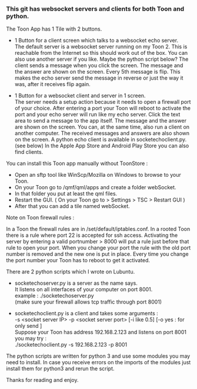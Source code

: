### This git has websocket servers and clients for both Toon and python.

The Toon App has 1 Tile with 2 buttons. 

 - 1 Button for a client screen which talks to a websocket echo server.<br> 
     The default server is a websocket server running on my Toon 2.
     This is reachable from the Internet so this should work out of the box.
     You can also use another server if you like. Maybe the python script below?
     The client sends a message when you click the screen. 
     The message and the answer are shown on the screen.
     Every 5th message is flip.
     This makes the echo server send the message in reverse or
     just the way it was, after it receives flip again.

 - 1 Button for a websocket client and server in 1 screen.<br>
     The server needs a setup action because it needs to open a firewall port
     of your choice. After entering a port your Toon will reboot to activate
     the port and your echo server will run like my echo server.
     Click the text area to send a message to the app itself. 
     The message and the answer are shown on the screen.
     You can, at the same time, also run a client on another computer.
     The received messages and answers are also shown on the screen. 
     A python echo client is available in socketechoclient.py. (see below)
     In the Apple App Store and Android Play Store you can also find clients.

You can install this Toon app manually without ToonStore :

 - Open an sftp tool like WinScp/Mozilla on Windows to browse to your Toon.
 - On your Toon go to /qmf/qml/apps and create a folder webSocket.
 - In that folder you put at least the qml files.
 - Restart the GUI. ( On your Toon go to > Settings > TSC > Restart GUI )
 - After that you can add a tile named webSocket.

Note on Toon firewall rules : 

In a Toon the firewall rules are in /set/default/iptables.conf.
In a rooted Toon there is a rule where port 22 is accepted for ssh access.
Activating the server by entering a valid portnumber > 8000 will put a rule just before that rule to open your port.
When you change your port the rule with the old port number is removed and the new one is put in place.
Every time you change the port number your Toon has to reboot to get it activated.

There are 2 python scripts which I wrote on Lubuntu.

 - socketechoserver.py is a server as the name says.<br> 
    It listens on all interfaces of your computer on port 8001.<br>
    example : ./socketechoserver.py<br>
    (make sure your firewall allows tcp traffic through port 8001)
        
  - socketechoclient.py is a client and takes some arguments :<br>
    -s \<socket server IP\> -p \<socket server port\> [-i <interval> like 0.5] [-o yes : for only send ]<br>
    Suppose your Toon has address 192.168.2.123 and listens on port 8001 you may try :<br>
    ./socketechoclient.py -s 192.168.2.123 -p 8001
        
The python scripts are written for python 3 and use some modules you may need to install.
In case you receive errors on the imports of the modules just install them for python3 and rerun the script.


Thanks for reading and enjoy.
